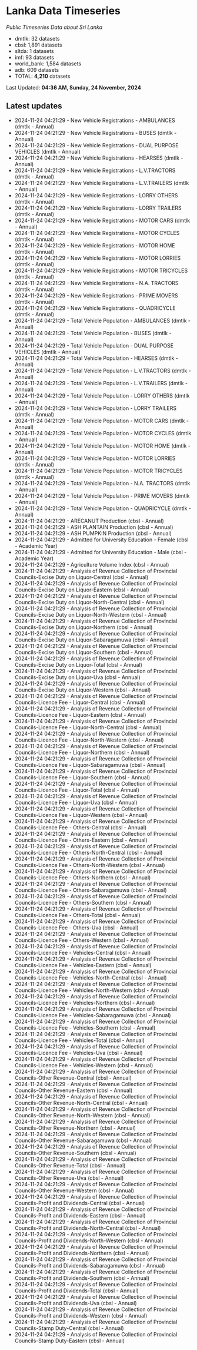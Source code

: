 # Lanka Data Timeseries
*Public Timeseries Data about Sri Lanka*

* dmtlk: 32 datasets
* cbsl: 1,891 datasets
* sltda: 1 datasets
* imf: 93 datasets
* world_bank: 1,584 datasets
* adb: 609 datasets
* TOTAL: **4,210** datasets

Last Updated: **04:36 AM, Sunday, 24 November, 2024**

## Latest updates

* 2024-11-24 04:21:29 - New Vehicle Registrations - AMBULANCES (dmtlk - Annual)
* 2024-11-24 04:21:29 - New Vehicle Registrations - BUSES (dmtlk - Annual)
* 2024-11-24 04:21:29 - New Vehicle Registrations - DUAL PURPOSE VEHICLES (dmtlk - Annual)
* 2024-11-24 04:21:29 - New Vehicle Registrations - HEARSES (dmtlk - Annual)
* 2024-11-24 04:21:29 - New Vehicle Registrations - L.V.TRACTORS (dmtlk - Annual)
* 2024-11-24 04:21:29 - New Vehicle Registrations - L.V.TRAILERS (dmtlk - Annual)
* 2024-11-24 04:21:29 - New Vehicle Registrations - LORRY OTHERS (dmtlk - Annual)
* 2024-11-24 04:21:29 - New Vehicle Registrations - LORRY TRAILERS (dmtlk - Annual)
* 2024-11-24 04:21:29 - New Vehicle Registrations - MOTOR CARS (dmtlk - Annual)
* 2024-11-24 04:21:29 - New Vehicle Registrations - MOTOR CYCLES (dmtlk - Annual)
* 2024-11-24 04:21:29 - New Vehicle Registrations - MOTOR HOME (dmtlk - Annual)
* 2024-11-24 04:21:29 - New Vehicle Registrations - MOTOR LORRIES (dmtlk - Annual)
* 2024-11-24 04:21:29 - New Vehicle Registrations - MOTOR TRICYCLES (dmtlk - Annual)
* 2024-11-24 04:21:29 - New Vehicle Registrations - N.A. TRACTORS (dmtlk - Annual)
* 2024-11-24 04:21:29 - New Vehicle Registrations - PRIME MOVERS (dmtlk - Annual)
* 2024-11-24 04:21:29 - New Vehicle Registrations - QUADRICYCLE (dmtlk - Annual)
* 2024-11-24 04:21:29 - Total Vehicle Population - AMBULANCES (dmtlk - Annual)
* 2024-11-24 04:21:29 - Total Vehicle Population - BUSES (dmtlk - Annual)
* 2024-11-24 04:21:29 - Total Vehicle Population - DUAL PURPOSE VEHICLES (dmtlk - Annual)
* 2024-11-24 04:21:29 - Total Vehicle Population - HEARSES (dmtlk - Annual)
* 2024-11-24 04:21:29 - Total Vehicle Population - L.V.TRACTORS (dmtlk - Annual)
* 2024-11-24 04:21:29 - Total Vehicle Population - L.V.TRAILERS (dmtlk - Annual)
* 2024-11-24 04:21:29 - Total Vehicle Population - LORRY OTHERS (dmtlk - Annual)
* 2024-11-24 04:21:29 - Total Vehicle Population - LORRY TRAILERS (dmtlk - Annual)
* 2024-11-24 04:21:29 - Total Vehicle Population - MOTOR CARS (dmtlk - Annual)
* 2024-11-24 04:21:29 - Total Vehicle Population - MOTOR CYCLES (dmtlk - Annual)
* 2024-11-24 04:21:29 - Total Vehicle Population - MOTOR HOME (dmtlk - Annual)
* 2024-11-24 04:21:29 - Total Vehicle Population - MOTOR LORRIES (dmtlk - Annual)
* 2024-11-24 04:21:29 - Total Vehicle Population - MOTOR TRICYCLES (dmtlk - Annual)
* 2024-11-24 04:21:29 - Total Vehicle Population - N.A. TRACTORS (dmtlk - Annual)
* 2024-11-24 04:21:29 - Total Vehicle Population - PRIME MOVERS (dmtlk - Annual)
* 2024-11-24 04:21:29 - Total Vehicle Population - QUADRICYCLE (dmtlk - Annual)
* 2024-11-24 04:21:29 - ARECANUT Production (cbsl - Annual)
* 2024-11-24 04:21:29 - ASH PLANTAIN Production (cbsl - Annual)
* 2024-11-24 04:21:29 - ASH PUMPKIN Production (cbsl - Annual)
* 2024-11-24 04:21:29 - Admitted for University Education - Female (cbsl - Academic Year)
* 2024-11-24 04:21:29 - Admitted for University Education - Male (cbsl - Academic Year)
* 2024-11-24 04:21:29 - Agriculture Volume Index (cbsl - Annual)
* 2024-11-24 04:21:29 - Analysis of Revenue Collection of Provincial Councils-Excise Duty on Liquor-Central (cbsl - Annual)
* 2024-11-24 04:21:29 - Analysis of Revenue Collection of Provincial Councils-Excise Duty on Liquor-Eastern (cbsl - Annual)
* 2024-11-24 04:21:29 - Analysis of Revenue Collection of Provincial Councils-Excise Duty on Liquor-North-Central (cbsl - Annual)
* 2024-11-24 04:21:29 - Analysis of Revenue Collection of Provincial Councils-Excise Duty on Liquor-North-Western (cbsl - Annual)
* 2024-11-24 04:21:29 - Analysis of Revenue Collection of Provincial Councils-Excise Duty on Liquor-Northern (cbsl - Annual)
* 2024-11-24 04:21:29 - Analysis of Revenue Collection of Provincial Councils-Excise Duty on Liquor-Sabaragamuwa (cbsl - Annual)
* 2024-11-24 04:21:29 - Analysis of Revenue Collection of Provincial Councils-Excise Duty on Liquor-Southern (cbsl - Annual)
* 2024-11-24 04:21:29 - Analysis of Revenue Collection of Provincial Councils-Excise Duty on Liquor-Total (cbsl - Annual)
* 2024-11-24 04:21:29 - Analysis of Revenue Collection of Provincial Councils-Excise Duty on Liquor-Uva (cbsl - Annual)
* 2024-11-24 04:21:29 - Analysis of Revenue Collection of Provincial Councils-Excise Duty on Liquor-Western (cbsl - Annual)
* 2024-11-24 04:21:29 - Analysis of Revenue Collection of Provincial Councils-Licence Fee - Liquor-Central (cbsl - Annual)
* 2024-11-24 04:21:29 - Analysis of Revenue Collection of Provincial Councils-Licence Fee - Liquor-Eastern (cbsl - Annual)
* 2024-11-24 04:21:29 - Analysis of Revenue Collection of Provincial Councils-Licence Fee - Liquor-North-Central (cbsl - Annual)
* 2024-11-24 04:21:29 - Analysis of Revenue Collection of Provincial Councils-Licence Fee - Liquor-North-Western (cbsl - Annual)
* 2024-11-24 04:21:29 - Analysis of Revenue Collection of Provincial Councils-Licence Fee - Liquor-Northern (cbsl - Annual)
* 2024-11-24 04:21:29 - Analysis of Revenue Collection of Provincial Councils-Licence Fee - Liquor-Sabaragamuwa (cbsl - Annual)
* 2024-11-24 04:21:29 - Analysis of Revenue Collection of Provincial Councils-Licence Fee - Liquor-Southern (cbsl - Annual)
* 2024-11-24 04:21:29 - Analysis of Revenue Collection of Provincial Councils-Licence Fee - Liquor-Total (cbsl - Annual)
* 2024-11-24 04:21:29 - Analysis of Revenue Collection of Provincial Councils-Licence Fee - Liquor-Uva (cbsl - Annual)
* 2024-11-24 04:21:29 - Analysis of Revenue Collection of Provincial Councils-Licence Fee - Liquor-Western (cbsl - Annual)
* 2024-11-24 04:21:29 - Analysis of Revenue Collection of Provincial Councils-Licence Fee - Others-Central (cbsl - Annual)
* 2024-11-24 04:21:29 - Analysis of Revenue Collection of Provincial Councils-Licence Fee - Others-Eastern (cbsl - Annual)
* 2024-11-24 04:21:29 - Analysis of Revenue Collection of Provincial Councils-Licence Fee - Others-North-Central (cbsl - Annual)
* 2024-11-24 04:21:29 - Analysis of Revenue Collection of Provincial Councils-Licence Fee - Others-North-Western (cbsl - Annual)
* 2024-11-24 04:21:29 - Analysis of Revenue Collection of Provincial Councils-Licence Fee - Others-Northern (cbsl - Annual)
* 2024-11-24 04:21:29 - Analysis of Revenue Collection of Provincial Councils-Licence Fee - Others-Sabaragamuwa (cbsl - Annual)
* 2024-11-24 04:21:29 - Analysis of Revenue Collection of Provincial Councils-Licence Fee - Others-Southern (cbsl - Annual)
* 2024-11-24 04:21:29 - Analysis of Revenue Collection of Provincial Councils-Licence Fee - Others-Total (cbsl - Annual)
* 2024-11-24 04:21:29 - Analysis of Revenue Collection of Provincial Councils-Licence Fee - Others-Uva (cbsl - Annual)
* 2024-11-24 04:21:29 - Analysis of Revenue Collection of Provincial Councils-Licence Fee - Others-Western (cbsl - Annual)
* 2024-11-24 04:21:29 - Analysis of Revenue Collection of Provincial Councils-Licence Fee - Vehicles-Central (cbsl - Annual)
* 2024-11-24 04:21:29 - Analysis of Revenue Collection of Provincial Councils-Licence Fee - Vehicles-Eastern (cbsl - Annual)
* 2024-11-24 04:21:29 - Analysis of Revenue Collection of Provincial Councils-Licence Fee - Vehicles-North-Central (cbsl - Annual)
* 2024-11-24 04:21:29 - Analysis of Revenue Collection of Provincial Councils-Licence Fee - Vehicles-North-Western (cbsl - Annual)
* 2024-11-24 04:21:29 - Analysis of Revenue Collection of Provincial Councils-Licence Fee - Vehicles-Northern (cbsl - Annual)
* 2024-11-24 04:21:29 - Analysis of Revenue Collection of Provincial Councils-Licence Fee - Vehicles-Sabaragamuwa (cbsl - Annual)
* 2024-11-24 04:21:29 - Analysis of Revenue Collection of Provincial Councils-Licence Fee - Vehicles-Southern (cbsl - Annual)
* 2024-11-24 04:21:29 - Analysis of Revenue Collection of Provincial Councils-Licence Fee - Vehicles-Total (cbsl - Annual)
* 2024-11-24 04:21:29 - Analysis of Revenue Collection of Provincial Councils-Licence Fee - Vehicles-Uva (cbsl - Annual)
* 2024-11-24 04:21:29 - Analysis of Revenue Collection of Provincial Councils-Licence Fee - Vehicles-Western (cbsl - Annual)
* 2024-11-24 04:21:29 - Analysis of Revenue Collection of Provincial Councils-Other Revenue-Central (cbsl - Annual)
* 2024-11-24 04:21:29 - Analysis of Revenue Collection of Provincial Councils-Other Revenue-Eastern (cbsl - Annual)
* 2024-11-24 04:21:29 - Analysis of Revenue Collection of Provincial Councils-Other Revenue-North-Central (cbsl - Annual)
* 2024-11-24 04:21:29 - Analysis of Revenue Collection of Provincial Councils-Other Revenue-North-Western (cbsl - Annual)
* 2024-11-24 04:21:29 - Analysis of Revenue Collection of Provincial Councils-Other Revenue-Northern (cbsl - Annual)
* 2024-11-24 04:21:29 - Analysis of Revenue Collection of Provincial Councils-Other Revenue-Sabaragamuwa (cbsl - Annual)
* 2024-11-24 04:21:29 - Analysis of Revenue Collection of Provincial Councils-Other Revenue-Southern (cbsl - Annual)
* 2024-11-24 04:21:29 - Analysis of Revenue Collection of Provincial Councils-Other Revenue-Total (cbsl - Annual)
* 2024-11-24 04:21:29 - Analysis of Revenue Collection of Provincial Councils-Other Revenue-Uva (cbsl - Annual)
* 2024-11-24 04:21:29 - Analysis of Revenue Collection of Provincial Councils-Other Revenue-Western (cbsl - Annual)
* 2024-11-24 04:21:29 - Analysis of Revenue Collection of Provincial Councils-Profit and Dividends-Central (cbsl - Annual)
* 2024-11-24 04:21:29 - Analysis of Revenue Collection of Provincial Councils-Profit and Dividends-Eastern (cbsl - Annual)
* 2024-11-24 04:21:29 - Analysis of Revenue Collection of Provincial Councils-Profit and Dividends-North-Central (cbsl - Annual)
* 2024-11-24 04:21:29 - Analysis of Revenue Collection of Provincial Councils-Profit and Dividends-North-Western (cbsl - Annual)
* 2024-11-24 04:21:29 - Analysis of Revenue Collection of Provincial Councils-Profit and Dividends-Northern (cbsl - Annual)
* 2024-11-24 04:21:29 - Analysis of Revenue Collection of Provincial Councils-Profit and Dividends-Sabaragamuwa (cbsl - Annual)
* 2024-11-24 04:21:29 - Analysis of Revenue Collection of Provincial Councils-Profit and Dividends-Southern (cbsl - Annual)
* 2024-11-24 04:21:29 - Analysis of Revenue Collection of Provincial Councils-Profit and Dividends-Total (cbsl - Annual)
* 2024-11-24 04:21:29 - Analysis of Revenue Collection of Provincial Councils-Profit and Dividends-Uva (cbsl - Annual)
* 2024-11-24 04:21:29 - Analysis of Revenue Collection of Provincial Councils-Profit and Dividends-Western (cbsl - Annual)
* 2024-11-24 04:21:29 - Analysis of Revenue Collection of Provincial Councils-Stamp Duty-Central (cbsl - Annual)
* 2024-11-24 04:21:29 - Analysis of Revenue Collection of Provincial Councils-Stamp Duty-Eastern (cbsl - Annual)